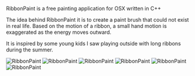 RibbonPaint is a free painting application for OSX written in C++

The idea behind RibbonPaint it is to create a paint brush that could not exist in real life.
Based on the motion of a ribbon, a small hand motion is exaggerated as the energy moves outward.

It is inspired by some young kids I saw playing outside with long ribbons during the summer.  

![RibbonPaint](https://github.com/onedayitwillmake/RibbonPaint-2.0/raw/master/resources/splash.png "RibbonPaint")
![RibbonPaint](http://www.ribbonpaint.com/04904420264_baf5ab3dcd_b.jpg "RibbonPaint")
![RibbonPaint](http://www.ribbonpaint.com/tetris.png "RibbonPaint")
![RibbonPaint](http://www.ribbonpaint.com/Alphabet/l.png "RibbonPaint")
![RibbonPaint](http://www.ribbonpaint.com/Alphabet/vspacing.jpg "RibbonPaint")
![RibbonPaint](http://www.ribbonpaint.com/colordropgravity.png "RibbonPaint")